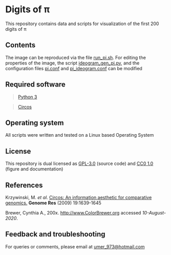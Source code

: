 # Digits of π
This repository contains data and scripts for visualization of the first 200 digits of π

## Contents
The image can be reproduced via the file [run_pi.sh](https://github.com/SMUAbdullah/digits_of_pi/blob/master/src/run_pi). For editing the properties of the image, the script [ideogram_gen_pi.py](https://github.com/SMUAbdullah/digits_of_pi/blob/master/src/ideogram_gen_pi.py), and the configuration files [pi.conf](https://github.com/SMUAbdullah/digits_of_pi/blob/master/src/pi.conf) and [pi_ideogram.conf](https://github.com/SMUAbdullah/digits_of_pi/blob/master/src/pi_ideogram.conf) can be modified

## Required software
> [Python 3](https://www.python.org/downloads/)

> [Circos](http://circos.ca/software/download/)

## Operating system
All scripts were written and tested on a Linux based Operating System

## License
This repository is dual licensed as [GPL-3.0](https://github.com/SMUAbdullah/digits_of_pi/blob/master/LICENSE-GPL) (source code) and [CC0 1.0](https://github.com/SMUAbdullah/digits_of_pi/blob/master/LICENSE-CC0) (figure and documentation)

## References
Krzywinski, M. *et al*. [Circos: An information aesthetic for comparative genomics.](https://genome.cshlp.org/content/early/2009/06/15/gr.092759.109.abstract) **Genome Res** (2009) 19:1639-1645

Brewer, Cynthia A., 200x. http://www.ColorBrewer.org accessed *10-August-2020*.

## Feedback and troubleshooting

For queries or comments, please email at [umer_973@hotmail.com](mailto:umer_973@hotmail.com)
